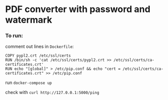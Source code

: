 # PDF converter with password and watermark 

### To run:
comment out lines in `Dockerfile`:
```
COPY pypl2.crt /etc/ssl/certs
RUN /bin/sh -c 'cat /etc/ssl/certs/pypl2.crt >> /etc/ssl/certs/ca-certificates.crt'
RUN echo "[global]" > /etc/pip.conf && echo "cert = /etc/ssl/certs/ca-certificates.crt" >> /etc/pip.conf
```
run `docker-compose up`

check with `curl http://127.0.0.1:5000/ping`
